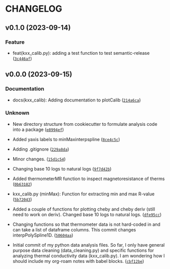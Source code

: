 # CHANGELOG



## v0.1.0 (2023-09-14)

### Feature

* feat(kxx_calib.py): adding a test function to test semantic-release ([`3c446af`](https://github.com/vikramnn/python-data-analysis/commit/3c446af9103f3ca1c5a68370aaf7601294e02ee1))


## v0.0.0 (2023-09-15)

### Documentation

* docs(kxx_calib): Adding documentation to plotCalib ([`214a6ca`](https://github.com/vikramnn/python-data-analysis/commit/214a6ca74e08d437b5bf1dc91ca4c2f3b8a134d4))

### Unknown

* New directory structure from cookiecutter to formulate analysis code
into a package ([`e8994ef`](https://github.com/vikramnn/python-data-analysis/commit/e8994ef95cf0d1e795a4ee6a5caf5ff453a71d90))

* Added yaxis labels to minMaxinterpspline ([`8ce4c5c`](https://github.com/vikramnn/python-data-analysis/commit/8ce4c5c6ec08d2ef11c7f4fb24b6bf41b9984e2b))

* Adding .gitignore ([`229a8da`](https://github.com/vikramnn/python-data-analysis/commit/229a8da2bc9ebadd5e630fb1c7c4f65ef4c21b92))

* Minor changes. ([`15d1c54`](https://github.com/vikramnn/python-data-analysis/commit/15d1c54965f5dde9bbe406d45a21ae86c1c5d126))

* Changing base 10 logs to natural logs ([`9f7d42b`](https://github.com/vikramnn/python-data-analysis/commit/9f7d42b7487bac2672ecbf2407357e1f17b5d99c))

* Added thermometerMR function to inspect magnetoresistance of therms ([`0b63182`](https://github.com/vikramnn/python-data-analysis/commit/0b63182e004728360d03dc80a2356adcbcfacf6f))

* kxx_calib.py (minMax): Function for extracting min and max R-value ([`5b72043`](https://github.com/vikramnn/python-data-analysis/commit/5b720438de262eaeaf8cf4cb6e983df5eb814452))

* Added a couple of functions for plotting cheby and cheby deriv (still need to work on deriv). Changed base 10 logs to natural logs. ([`dfe95cc`](https://github.com/vikramnn/python-data-analysis/commit/dfe95cc4d78b43110c1e21eb36242cd00116b9b3))

* Changing functions so that thermometer data is not hard-coded in and can take a list of dataframe columns. This commit changes interpPolySpline1D. ([`50604aa`](https://github.com/vikramnn/python-data-analysis/commit/50604aa2cbd0630fa8279aebb81f49de3dcf7b38))

* Initial commit of my python data analysis files. So far, I only have general purpose data cleaning (data_cleaning.py) and specific functions for analyzing thermal conductivity data (kxx_calib.py). I am wondering how I should include my org-roam notes with babel blocks. ([`cbf12be`](https://github.com/vikramnn/python-data-analysis/commit/cbf12be73b9d0cf6fb6194f180e21ec25450404d))
